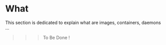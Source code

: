 What
==
This section is dedicated to explain what are images, containers, daemons ...
>>> To Be Done !
